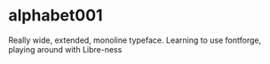# alphabet001
Really wide, extended, monoline typeface. Learning to use fontforge, playing around with Libre-ness
